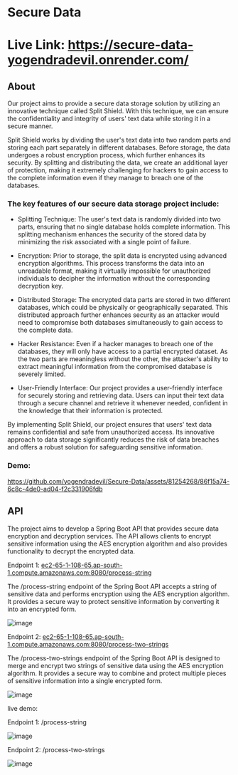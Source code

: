 # Secure Data
# Live Link: https://secure-data-yogendradevil.onrender.com/
## About
Our project aims to provide a secure data storage solution by utilizing an innovative technique called Split Shield. With this technique, we can ensure the confidentiality and integrity of users' text data while storing it in a secure manner.

Split Shield works by dividing the user's text data into two random parts and storing each part separately in different databases. Before storage, the data undergoes a robust encryption process, which further enhances its security. By splitting and distributing the data, we create an additional layer of protection, making it extremely challenging for hackers to gain access to the complete information even if they manage to breach one of the databases.

### The key features of our secure data storage project include:

* Splitting Technique: The user's text data is randomly divided into two parts, ensuring that no single database holds complete information. This splitting mechanism enhances the security of the stored data by minimizing the risk associated with a single point of failure.

* Encryption: Prior to storage, the split data is encrypted using advanced encryption algorithms. This process transforms the data into an unreadable format, making it virtually impossible for unauthorized individuals to decipher the information without the corresponding decryption key.

* Distributed Storage: The encrypted data parts are stored in two different databases, which could be physically or geographically separated. This distributed approach further enhances security as an attacker would need to compromise both databases simultaneously to gain access to the complete data.

* Hacker Resistance: Even if a hacker manages to breach one of the databases, they will only have access to a partial encrypted dataset. As the two parts are meaningless without the other, the attacker's ability to extract meaningful information from the compromised database is severely limited.

* User-Friendly Interface: Our project provides a user-friendly interface for securely storing and retrieving data. Users can input their text data through a secure channel and retrieve it whenever needed, confident in the knowledge that their information is protected.

By implementing Split Shield, our project ensures that users' text data remains confidential and safe from unauthorized access. Its innovative approach to data storage significantly reduces the risk of data breaches and offers a robust solution for safeguarding sensitive information.

### Demo:
https://github.com/yogendradevil/Secure-Data/assets/81254268/86f15a74-6c8c-4de0-ad04-f2c331906fdb

## API
The project aims to develop a Spring Boot API that provides secure data encryption and decryption services. The API allows clients to encrypt sensitive information using the AES encryption algorithm and also provides functionality to decrypt the encrypted data.

Endpoint 1: [ec2-65-1-108-65.ap-south-1.compute.amazonaws.com:8080/process-string](url)

The /process-string endpoint of the Spring Boot API accepts a string of sensitive data and performs encryption using the AES encryption algorithm. It provides a secure way to protect sensitive information by converting it into an encrypted form.

![image](https://github.com/yogendradevil/Rest-API-for-split-data-encryption-and-decryption/assets/81254268/dd889e6f-98d0-46a0-8fd9-79e866bdcfdc)

Endpoint 2: [ec2-65-1-108-65.ap-south-1.compute.amazonaws.com:8080/process-two-strings](url)

The /process-two-strings endpoint of the Spring Boot API is designed to merge and encrypt two strings of sensitive data using the AES encryption algorithm. It provides a secure way to combine and protect multiple pieces of sensitive information into a single encrypted form.

![image](https://github.com/yogendradevil/Rest-API-for-split-data-encryption-and-decryption/assets/81254268/0d4fc2fc-15b4-4a70-ac29-6a9f7e8247e1)

live demo:

Endpoint 1: /process-string

![image](https://github.com/yogendradevil/Rest-API-for-split-data-encryption-and-decryption/assets/81254268/d497e014-fde6-4254-84ff-2aa899038955)

Endpoint 2: /process-two-strings

![image](https://github.com/yogendradevil/Rest-API-for-split-data-encryption-and-decryption/assets/81254268/44272666-3a85-49b9-bc13-3fa9f953f4ad)


